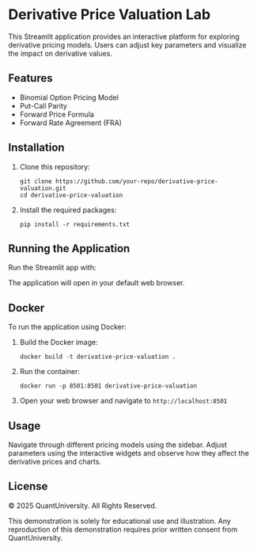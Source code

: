 
# Derivative Price Valuation Lab

This Streamlit application provides an interactive platform for exploring derivative pricing models. Users can adjust key parameters and visualize the impact on derivative values.

## Features

- Binomial Option Pricing Model
- Put-Call Parity
- Forward Price Formula
- Forward Rate Agreement (FRA)

## Installation

1. Clone this repository:
   ```
   git clone https://github.com/your-repo/derivative-price-valuation.git
   cd derivative-price-valuation
   ```

2. Install the required packages:
   ```
   pip install -r requirements.txt
   ```

## Running the Application

Run the Streamlit app with:

The application will open in your default web browser.

## Docker

To run the application using Docker:

1. Build the Docker image:
   ```
   docker build -t derivative-price-valuation .
   ```

2. Run the container:
   ```
   docker run -p 8501:8501 derivative-price-valuation
   ```

3. Open your web browser and navigate to `http://localhost:8501`

## Usage

Navigate through different pricing models using the sidebar. Adjust parameters using the interactive widgets and observe how they affect the derivative prices and charts.

## License

© 2025 QuantUniversity. All Rights Reserved.

This demonstration is solely for educational use and illustration. Any reproduction of this demonstration requires prior written consent from QuantUniversity.
